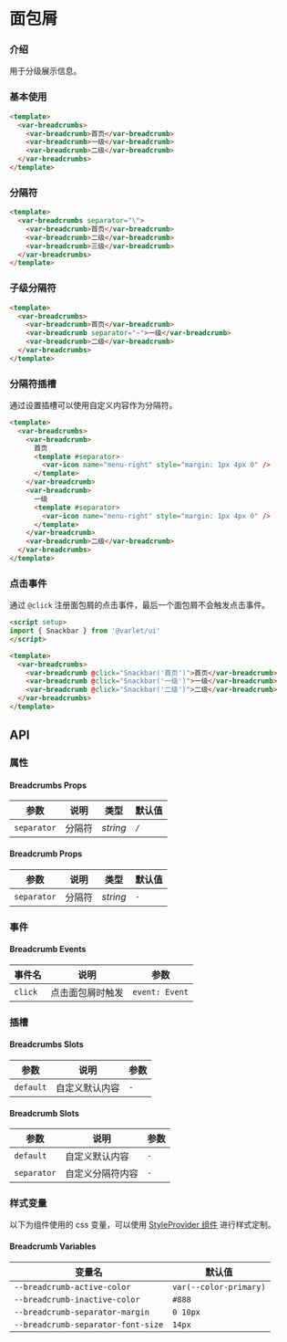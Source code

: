 # 面包屑

### 介绍

用于分级展示信息。

### 基本使用

```html
<template>
  <var-breadcrumbs>
    <var-breadcrumb>首页</var-breadcrumb>
    <var-breadcrumb>一级</var-breadcrumb>
    <var-breadcrumb>二级</var-breadcrumb>
  </var-breadcrumbs>
</template>
```

### 分隔符

```html
<template>
  <var-breadcrumbs separator="\">
    <var-breadcrumb>首页</var-breadcrumb>
    <var-breadcrumb>二级</var-breadcrumb>
    <var-breadcrumb>三级</var-breadcrumb>
  </var-breadcrumbs>
</template>
```

### 子级分隔符

```html
<template>
  <var-breadcrumbs>
    <var-breadcrumb>首页</var-breadcrumb>
    <var-breadcrumb separator="~">一级</var-breadcrumb>
    <var-breadcrumb>二级</var-breadcrumb>
  </var-breadcrumbs>
</template>
```

### 分隔符插槽

通过设置插槽可以使用自定义内容作为分隔符。

```html
<template>
  <var-breadcrumbs>
    <var-breadcrumb>
      首页
      <template #separator>
        <var-icon name="menu-right" style="margin: 1px 4px 0" />
      </template>
    </var-breadcrumb>
    <var-breadcrumb>
      一级
      <template #separator>
        <var-icon name="menu-right" style="margin: 1px 4px 0" />
      </template>
    </var-breadcrumb>
    <var-breadcrumb>二级</var-breadcrumb>
  </var-breadcrumbs>
</template>
```

### 点击事件

通过 `@click` 注册面包屑的点击事件，最后一个面包屑不会触发点击事件。

```html
<script setup>
import { Snackbar } from '@varlet/ui'
</script>

<template>
  <var-breadcrumbs>
    <var-breadcrumb @click="Snackbar('首页')">首页</var-breadcrumb>
    <var-breadcrumb @click="Snackbar('一级')">一级</var-breadcrumb>
    <var-breadcrumb @click="Snackbar('二级')">二级</var-breadcrumb>
  </var-breadcrumbs>
</template>
```

## API

### 属性

#### Breadcrumbs Props

| 参数        | 说明   | 类型     | 默认值 |
| ----------- | ------ | -------- | ------ |
| `separator` | 分隔符 | _string_ | `/`    |

#### Breadcrumb Props

| 参数        | 说明                                       | 类型                          | 默认值 |
| ----------- | ------------------------------------------ | ----------------------------- |-----|
| `separator` | 分隔符                                     | _string_                      | `-` |

### 事件

#### Breadcrumb Events

| 事件名  | 说明                                   | 参数                                          |
| ------- |--------------------------------------| --------------------------------------------- |
| `click` | 点击面包屑时触发 | `event: Event` |

### 插槽

#### Breadcrumbs Slots

| 参数      | 说明           | 参数 |
| --------- | -------------- | ---- |
| `default` | 自定义默认内容 | `-`  |

#### Breadcrumb Slots

| 参数        | 说明             | 参数 |
| ----------- | ---------------- | ---- |
| `default`   | 自定义默认内容   | `-`  |
| `separator` | 自定义分隔符内容 | `-`  |

### 样式变量

以下为组件使用的 css 变量，可以使用 [StyleProvider 组件](#/zh-CN/style-provider) 进行样式定制。

#### Breadcrumb Variables

| 变量名                              | 默认值                 |
| ----------------------------------- | ---------------------- |
| `--breadcrumb-active-color` | `var(--color-primary)` |
| `--breadcrumb-inactive-color` | `#888` |
| `--breadcrumb-separator-margin` | `0 10px` |
| `--breadcrumb-separator-font-size` | `14px` |